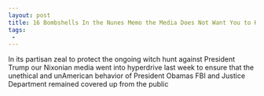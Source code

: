 ```yaml
---
layout: post
title: 16 Bombshells In the Nunes Memo the Media Does Not Want You to Know About
tags:
 -
---
```

In its partisan zeal to protect the ongoing witch hunt against President Trump our Nixonian media went into hyperdrive last week to ensure that the unethical and unAmerican behavior of President Obamas FBI and Justice Department remained covered up from the public
